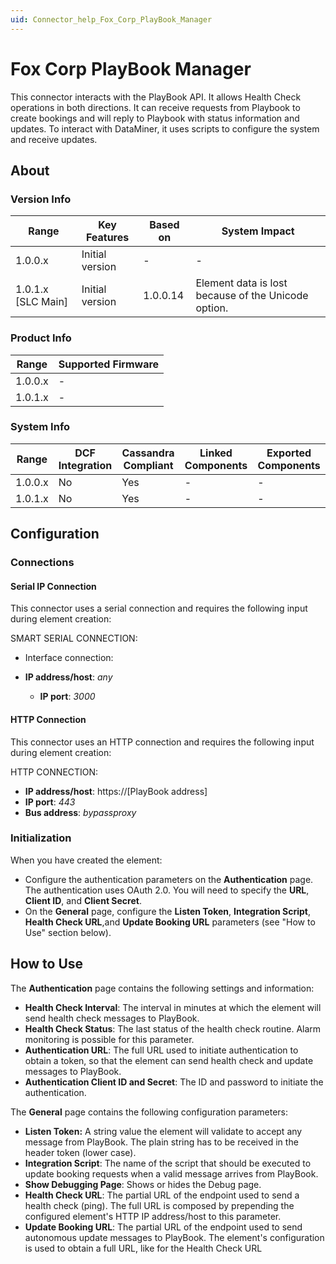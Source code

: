 ```yaml
---
uid: Connector_help_Fox_Corp_PlayBook_Manager
---
```


# Fox Corp PlayBook Manager

This connector interacts with the PlayBook API. It allows Health Check operations in both directions. It can receive requests from Playbook to create bookings and will reply to Playbook with status information and updates. To interact with DataMiner, it uses scripts to configure the system and receive updates.

## About

### Version Info

| **Range**            | **Key Features** | **Based on** | **System Impact**                                   |
|----------------------|------------------|--------------|-----------------------------------------------------|
| 1.0.0.x              | Initial version  | \-           | \-                                                  |
| 1.0.1.x \[SLC Main\] | Initial version  | 1.0.0.14     | Element data is lost because of the Unicode option. |

### Product Info

| **Range** | **Supported Firmware** |
|-----------|------------------------|
| 1.0.0.x   | \-                     |
| 1.0.1.x   | \-                     |

### System Info

| **Range** | **DCF Integration** | **Cassandra Compliant** | **Linked Components** | **Exported Components** |
|-----------|---------------------|-------------------------|-----------------------|-------------------------|
| 1.0.0.x   | No                  | Yes                     | \-                    | \-                      |
| 1.0.1.x   | No                  | Yes                     | \-                    | \-                      |

## Configuration

### Connections

#### Serial IP Connection

This connector uses a serial connection and requires the following input during element creation:

SMART SERIAL CONNECTION:

- Interface connection:

- **IP address/host**: *any*
  - **IP port**: *3000*

#### HTTP Connection

This connector uses an HTTP connection and requires the following input during element creation:

HTTP CONNECTION:

- **IP address/host**: https://\[PlayBook address\]
- **IP port**: *443*
- **Bus address**: *bypassproxy*

### Initialization

When you have created the element:

- Configure the authentication parameters on the **Authentication** page. The authentication uses OAuth 2.0. You will need to specify the **URL**, **Client ID**, and **Client Secret**.
- On the **General** page, configure the **Listen Token**, **Integration Script**, **Health Check URL**,and **Update Booking URL** parameters (see "How to Use" section below).

## How to Use

The **Authentication** page contains the following settings and information:

- **Health Check Interval**: The interval in minutes at which the element will send health check messages to PlayBook.
- **Health Check Status**: The last status of the health check routine. Alarm monitoring is possible for this parameter.
- **Authentication URL**: The full URL used to initiate authentication to obtain a token, so that the element can send health check and update messages to PlayBook.
- **Authentication Client ID and Secret**: The ID and password to initiate the authentication.

The **General** page contains the following configuration parameters:

- **Listen Token:** A string value the element will validate to accept any message from PlayBook. The plain string has to be received in the header token (lower case).
- **Integration Script**: The name of the script that should be executed to update booking requests when a valid message arrives from PlayBook.
- **Show Debugging Page**: Shows or hides the Debug page.
- **Health Check URL**: The partial URL of the endpoint used to send a health check (ping). The full URL is composed by prepending the configured element's HTTP IP address/host to this parameter.
- **Update Booking URL**: The partial URL of the endpoint used to send autonomous update messages to PlayBook. The element's configuration is used to obtain a full URL, like for the Health Check URL
